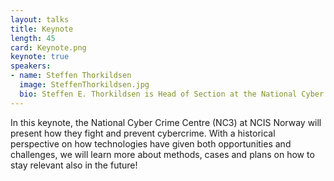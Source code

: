 ```yaml
---
layout: talks
title: Keynote
length: 45
card: Keynote.png
keynote: true
speakers:
- name: Steffen Thorkildsen
  image: SteffenThorkildsen.jpg
  bio: Steffen E. Thorkildsen is Head of Section at the National Cyber Crime Centre (NC3) in Norway, which is part of the National Criminal Investigation Service (NCIS). He has 25+ years working experience with digital forensics, cyber security and serious crime investigations. Additionally to daily focus on leadership, his academic and R&D background and interests involves programming, reverse engineering, exploitation, machine learning, cyber security and related topics.
---
```

In this keynote, the National Cyber Crime Centre (NC3) at NCIS Norway will present how they fight and prevent cybercrime. With a historical perspective on how technologies have given both opportunities and challenges, we will learn more about methods, cases and plans on how to stay relevant also in the future!